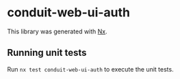 # conduit-web-ui-auth

This library was generated with [Nx](https://nx.dev).

## Running unit tests

Run `nx test conduit-web-ui-auth` to execute the unit tests.
